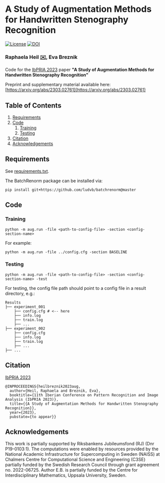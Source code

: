# A Study of Augmentation Methods for Handwritten Stenography Recognition

[![License](https://img.shields.io/badge/License-MIT-blue.svg?style=flat-square)](https://opensource.org/licenses/MIT) [![DOI](https://zenodo.org/badge/637464009.svg)](https://zenodo.org/badge/latestdoi/637464009)



### Raphaela Heil [:envelope:](mailto:raphaela.heil@it.uu.se), Eva Breznik

Code for the [IbPRIA 2023](http://www.ibpria.org/2023/) paper **"A Study of Augmentation Methods for Handwritten Stenography Recognition"**

Preprint and supplementary material available here: [https://arxiv.org/abs/2303.02761](https://arxiv.org/abs/2303.02761)

## Table of Contents
1. [Requirements](#requirements)
2. [Code](#code)
    1. [Training](#training)
    2. [Testing](#testing)
3. [Citation](#citation)
4. [Acknowledgements](#acknowledgements)

## Requirements

See [requirements.txt](requirements.txt). 

The BatchRenorm package can be installed via: 

```shell
pip install git+https://github.com/ludvb/batchrenorm@master
```

## Code

### Training

```shell
python -m aug.run -file <path-to-config-file> -section <config-section-name>
```

For example: 
```shell
python -m aug.run -file ../config.cfg -section BASELINE
```

### Testing

```shell
python -m aug.run -file <path-to-config-file> -section <config-section-name> -test
```

For testing, the config file path should point to a config file in a result directory, e.g.: 

```shell
Results
├── experiment_001
    ├── config.cfg # <-- here
    ├── info.log
    ├── train.log
    ├── ... 
├── experiment_002
    ├── config.cfg
    ├── info.log
    ├── train.log
    ├── ... 
├── ...
```
## Citation
[IbPRIA 2023](http://www.ibpria.org/2023/)

```
@INPROCEEDINGS{heilbreznik2023aug,
  author={Heil, Raphaela and Breznik, Eva},
  booktitle={11th Iberian Conference on Pattern Recognition and Image Analysis (IbPRIA 2023)},
  title={{A Study of Augmentation Methods for Handwritten Stenography Recognition}},
  year={2023},
  pubstate={to appear}}
```

## Acknowledgements
This work is partially supported by Riksbankens Jubileumsfond (RJ) (Dnr P19-0103:1). The computations were enabled by resources provided by the National Academic Infrastructure for Supercomputing in Sweden (NAISS) at Chalmers Centre for Computational Science and Engineering (C3SE) partially funded by the Swedish Research Council through grant agreement no. 2022-06725. Author E.B. is partially funded by the Centre for Interdisciplinary Mathematics, Uppsala University, Sweden.






